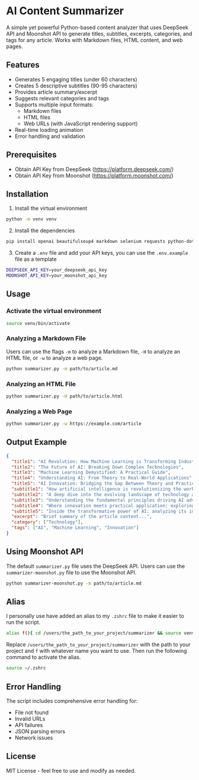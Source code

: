 # AI Content Summarizer

A simple yet powerful Python-based content analyzer that uses DeepSeek API and Moonshot API to generate titles, subtitles, excerpts, categories, and tags for any article. Works with Markdown files, HTML content, and web pages.

## Features

- Generates 5 engaging titles (under 60 characters)
- Creates 5 descriptive subtitles (90-95 characters)
- Provides article summary/excerpt
- Suggests relevant categories and tags
- Supports multiple input formats:
  - Markdown files
  - HTML files
  - Web URLs (with JavaScript rendering support)
- Real-time loading animation
- Error handling and validation

## Prerequisites

- Obtain API Key from DeepSeek (https://platform.deepseek.com/)
- Obtain API Key from Moonshot (https://platform.moonshot.com/)

## Installation

1. Install the virtual environment
```bash
python -m venv venv
```

2. Install the dependencies
```bash
pip install openai beautifulsoup4 markdown selenium requests python-dotenv
```

3. Create a `.env` file and add your API keys, you can use the `.env.example` file as a template
```bash
DEEPSEEK_API_KEY=your_deepseek_api_key
MOONSHOT_API_KEY=your_moonshot_api_key
```

## Usage

### Activate the virtual environment
```bash
source venv/bin/activate
```

### Analyzing a Markdown File

Users can use the flags `-m` to analyze a Markdown file, `-H` to analyze an HTML file, or `-w` to analyze a web page.

```bash
python summarizer.py -m path/to/article.md
```

### Analyzing an HTML File
```bash
python summarizer.py -H path/to/article.html
```

### Analyzing a Web Page
```bash
python summarizer.py -w https://example.com/article
```

## Output Example

```json
{
  "title1": "AI Revolution: How Machine Learning is Transforming Industries",
  "title2": "The Future of AI: Breaking Down Complex Technologies",
  "title3": "Machine Learning Demystified: A Practical Guide",
  "title4": "Understanding AI: From Theory to Real-World Applications",
  "title5": "AI Innovation: Bridging the Gap Between Theory and Practice",
  "subtitle1": "How artificial intelligence is revolutionizing the workplace while addressing key challenges in automation",
  "subtitle2": "A deep dive into the evolving landscape of technology and its impact on tomorrow's digital transformation",
  "subtitle3": "Understanding the fundamental principles driving AI advancement and their practical applications",
  "subtitle4": "Where innovation meets practical application: exploring the intersection of creativity and success",
  "subtitle5": "Inside the transformative power of AI: analyzing its impact on various industry sectors",
  "excerpt": "Brief summary of the article content...",
  "category": ["Technology"],
  "tags": ["AI", "Machine Learning", "Innovation"]
}
```

## Using Moonshot API

The default `summarizer.py` file uses the DeepSeek API. Users can use the `summarizer-moonshot.py` file to use the Moonshot API.
```bash
python summarizer-moonshot.py -m path/to/article.md
```

## Alias

I personally use have added an alias to my `.zshrc` file to make it easier to run the script.

```bash
alias f(){ cd /users/the_path_to_your_project/summarizer && source venv/bin/activate && python summarizer.py $1 "$2" && deactivate && cd -; unset -f f; }; f
```

Replace `/users/the_path_to_your_project/summarizer` with the path to your project and `f` with whatever name you want to use. Then run the following command to activate the alias.
```bash
source ~/.zshrc
```

## Error Handling

The script includes comprehensive error handling for:
- File not found
- Invalid URLs
- API failures
- JSON parsing errors
- Network issues

## License

MIT License - feel free to use and modify as needed.